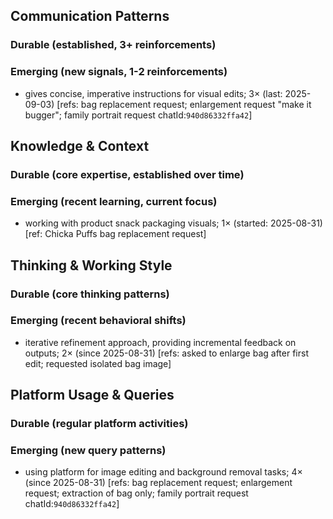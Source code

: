 ## Communication Patterns
### Durable (established, 3+ reinforcements)

### Emerging (new signals, 1-2 reinforcements)
- gives concise, imperative instructions for visual edits; 3× (last: 2025-09-03) [refs: bag replacement request; enlargement request "make it bugger"; family portrait request chatId:`940d86332ffa42`]

## Knowledge & Context
### Durable (core expertise, established over time)

### Emerging (recent learning, current focus)
- working with product snack packaging visuals; 1× (started: 2025-08-31) [ref: Chicka Puffs bag replacement request]

## Thinking & Working Style
### Durable (core thinking patterns)

### Emerging (recent behavioral shifts)
- iterative refinement approach, providing incremental feedback on outputs; 2× (since 2025-08-31) [refs: asked to enlarge bag after first edit; requested isolated bag image]

## Platform Usage & Queries
### Durable (regular platform activities)

### Emerging (new query patterns)
- using platform for image editing and background removal tasks; 4× (since 2025-08-31) [refs: bag replacement request; enlargement request; extraction of bag only; family portrait request chatId:`940d86332ffa42`]